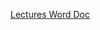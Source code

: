 [Lectures Word Doc](https://docs.google.com/document/d/1KwqKuCC2RCaLUgW62nognA05KqcaTfMU6WvyMqp7oy8/edit?usp=sharing)